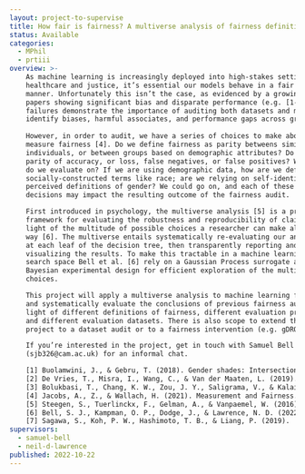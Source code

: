 ```yaml
---
layout: project-to-supervise
title: How fair is fairness? A multiverse analysis of fairness definitions
status: Available
categories:
  - MPhil
  - prtiii
overview: >-
    As machine learning is increasingly deployed into high-stakes settings such as
    healthcare and justice, it’s essential our models behave in a fair and unbiased
    manner. Unfortunately this isn’t the case, as evidenced by a growing number of
    papers showing significant bias and disparate performance (e.g. [1-3]). These
    failures demonstrate the importance of auditing both datasets and models to
    identify biases, harmful associates, and performance gaps across groups.
    
    However, in order to audit, we have a series of choices to make about how we
    measure fairness [4]. Do we define fairness as parity betweens similar
    individuals, or between groups based on demographic attributes? Do we want
    parity of accuracy, or loss, false negatives, or false positives? Which dataset
    do we evaluate on? If we are using demographic data, how are we defining
    socially-constructed terms like race; are we relying on self-identified or
    perceived definitions of gender? We could go on, and each of these
    decisions may impact the resulting outcome of the fairness audit.

    First introduced in psychology, the multiverse analysis [5] is a principled
    framework for evaluating the robustness and reproducibility of claims in
    light of the multitude of possible choices a researcher can make along the
    way [6]. The multiverse entails systematically re-evaluating our analyses
    at each leaf of the decision tree, then transparently reporting and
    visualizing the results. To make this tractable in a machine learning
    search space Bell et al. [6] rely on a Gaussian Process surrogate and
    Bayesian experimental design for efficient exploration of the multiverse of
    choices.

    This project will apply a multiverse analysis to machine learning fairness,
    and systematically evaluate the conclusions of previous fairness audits in
    light of different definitions of fairness, different evaluation protocols,
    and different evaluation datasets. There is also scope to extend the
    project to a dataset audit or to a fairness intervention (e.g. gDRO [7]).

    If you’re interested in the project, get in touch with Samuel Bell
    (sjb326@cam.ac.uk) for an informal chat.

    [1] Buolamwini, J., & Gebru, T. (2018). Gender shades: Intersectional accuracy disparities in commercial gender classification. FAccT.
    [2] De Vries, T., Misra, I., Wang, C., & Van der Maaten, L. (2019). Does object recognition work for everyone?. CVPR.
    [3] Bolukbasi, T., Chang, K. W., Zou, J. Y., Saligrama, V., & Kalai, A. T.  (2016). Man is to computer programmer as woman is to homemaker? Debiasing word embeddings. NeurIPS.
    [4] Jacobs, A., Z., & Wallach, H. (2021). Measurement and Fairness. FAccT.
    [5] Steegen, S., Tuerlinckx, F., Gelman, A., & Vanpaemel, W. (2016).  Increasing transparency through a multiverse analysis. Perspectives on Psychological Science.
    [6] Bell, S. J., Kampman, O. P., Dodge, J., & Lawrence, N. D. (2022).  Modeling the Machine Learning Multiverse. NeurIPS. 
    [7] Sagawa, S., Koh, P. W., Hashimoto, T. B., & Liang, P. (2019).  Distributionally robust neural networks for group shifts: On the importance of regularization for worst-case generalization. ICLR.
supervisors:
  - samuel-bell
  - neil-d-lawrence
published: 2022-10-22
---
```

